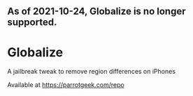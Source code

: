 ## As of 2021-10-24, Globalize is no longer supported.

# Globalize
A jailbreak tweak to remove region differences on iPhones

Available at https://parrotgeek.com/repo
